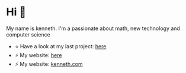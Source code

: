 # Hi 👋
My name is kenneth.
I'm a passionate about math, new technology and computer science

- ⭐ Have a look at my last project: [here](https://github.com/kennethEdwin147/Fast)
- ⚡ My website: [here](https://github.com/kennethEdwin147/Fast) 
- ⚡ My website: [kenneth.com](https://github.com/kennethEdwin147/Fast) 